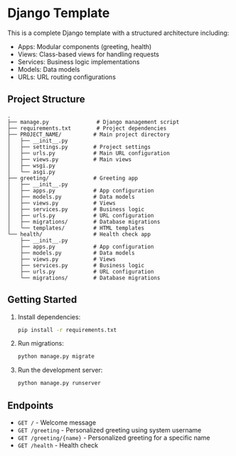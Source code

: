 # Django Template

This is a complete Django template with a structured architecture including:

- Apps: Modular components (greeting, health)
- Views: Class-based views for handling requests
- Services: Business logic implementations
- Models: Data models
- URLs: URL routing configurations

## Project Structure

```
.
├── manage.py               # Django management script
├── requirements.txt        # Project dependencies
├── PROJECT_NAME/          # Main project directory
│   ├── __init__.py
│   ├── settings.py        # Project settings
│   ├── urls.py            # Main URL configuration
│   ├── views.py           # Main views
│   ├── wsgi.py
│   └── asgi.py
├── greeting/              # Greeting app
│   ├── __init__.py
│   ├── apps.py            # App configuration
│   ├── models.py          # Data models
│   ├── views.py           # Views
│   ├── services.py        # Business logic
│   ├── urls.py            # URL configuration
│   ├── migrations/        # Database migrations
│   └── templates/         # HTML templates
└── health/                # Health check app
    ├── __init__.py
    ├── apps.py            # App configuration
    ├── models.py          # Data models
    ├── views.py           # Views
    ├── services.py        # Business logic
    ├── urls.py            # URL configuration
    └── migrations/        # Database migrations
```

## Getting Started

1. Install dependencies:
   ```bash
   pip install -r requirements.txt
   ```

2. Run migrations:
   ```bash
   python manage.py migrate
   ```

3. Run the development server:
   ```bash
   python manage.py runserver
   ```

## Endpoints

- `GET /` - Welcome message
- `GET /greeting` - Personalized greeting using system username
- `GET /greeting/{name}` - Personalized greeting for a specific name
- `GET /health` - Health check